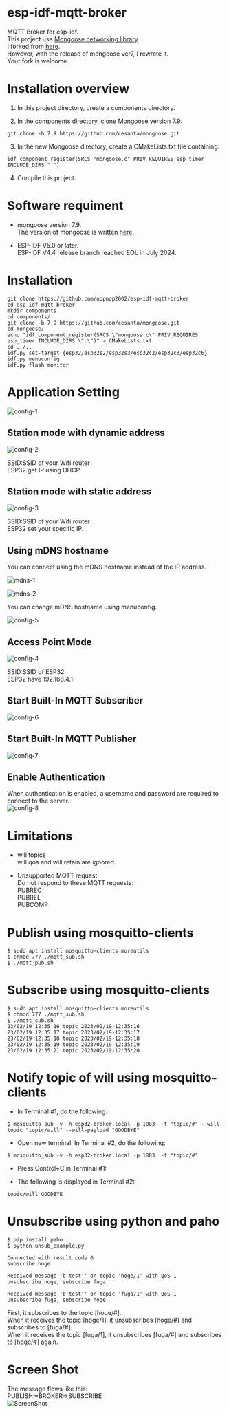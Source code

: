 # esp-idf-mqtt-broker
MQTT Broker for esp-idf.   
This project use [Mongoose networking library](https://github.com/cesanta/mongoose).   
I forked from [here](https://github.com/bigw00d/esp32_mongoose_sample).   
However, with the release of mongoose ver7, I rewrote it.   
Your fork is welcome.   


# Installation overview

1. In this project directory, create a components directory.

2. In the components directory, clone Mongoose version 7.9:
```
git clone -b 7.9 https://github.com/cesanta/mongoose.git
```

3. In the new Mongoose directory, create a CMakeLists.txt file containing:
```
idf_component_register(SRCS "mongoose.c" PRIV_REQUIRES esp_timer INCLUDE_DIRS ".")
```

4. Compile this project.

# Software requiment
- mongoose version 7.9.   
 The version of mongoose is written [here](https://github.com/cesanta/mongoose/blob/master/mongoose.h#L23).   

- ESP-IDF V5.0 or later.   
 ESP-IDF V4.4 release branch reached EOL in July 2024.   


# Installation
```
git clone https://github.com/nopnop2002/esp-idf-mqtt-broker
cd esp-idf-mqtt-broker
mkdir components
cd components/
git clone -b 7.9 https://github.com/cesanta/mongoose.git
cd mongoose/
echo "idf_component_register(SRCS \"mongoose.c\" PRIV_REQUIRES esp_timer INCLUDE_DIRS \".\")" > CMakeLists.txt
cd ../..
idf.py set-target {esp32/esp32s2/esp32s3/esp32c2/esp32c3/esp32c6}
idf.py menuconfig
idf.py flash monitor
```


# Application Setting

![config-1](https://user-images.githubusercontent.com/6020549/110200312-a307da00-7ea0-11eb-85fa-c76f932b8023.jpg)

## Station mode with dynamic address
![config-2](https://github.com/user-attachments/assets/27656823-913b-4d91-8582-b4d9d74e36d2)

SSID:SSID of your Wifi router   
ESP32 get IP using DHCP.    

## Station mode with static address
![config-3](https://github.com/user-attachments/assets/7a9fef57-be24-4f40-bc20-50ab08d26dab)

SSID:SSID of your Wifi router   
ESP32 set your specific IP.   

## Using mDNS hostname
You can connect using the mDNS hostname instead of the IP address.   

![mdns-1](https://user-images.githubusercontent.com/6020549/93420660-60e6de00-f8ea-11ea-9783-3c295130a840.jpg)

![mdns-2](https://user-images.githubusercontent.com/6020549/93420837-cdfa7380-f8ea-11ea-952c-64113c929df7.jpg)

You can change mDNS hostname using menuconfig.   

![config-5](https://github.com/user-attachments/assets/6c7186e0-cd0a-4637-b80d-2c28e5544915)

## Access Point Mode
![config-4](https://github.com/user-attachments/assets/86827b30-6de7-4ff9-b0ac-62ec1cb1b9c0)

SSID:SSID of ESP32   
ESP32 have 192.168.4.1.   



## Start Built-In MQTT Subscriber
![config-6](https://github.com/user-attachments/assets/29422815-1711-4c6a-8731-8aee51ac854c)

## Start Built-In MQTT Publisher
![config-7](https://github.com/user-attachments/assets/ec60c145-467e-4a62-aaa4-cea89680b43c)

## Enable Authentication
When authentication is enabled, a username and password are required to connect to the server.   
![config-8](https://github.com/user-attachments/assets/f4554a18-31d6-4e95-9839-8d292130383f)


# Limitations
- will topics   
will qos and will retain are ignored.   

- Unsupported MQTT request   
Do not respond to these MQTT requests:   
PUBREC   
PUBREL   
PUBCOMP   

# Publish using mosquitto-clients
```
$ sudo apt install mosquitto-clients moreutils
$ chmod 777 ./mqtt_sub.sh
$ ./mqtt_pub.sh
```

# Subscribe using mosquitto-clients
```
$ sudo apt install mosquitto-clients moreutils
$ chmod 777 ./mqtt_sub.sh
$ ./mqtt_sub.sh
23/02/19 12:35:16 topic 2023/02/19-12:35:16
23/02/19 12:35:17 topic 2023/02/19-12:35:17
23/02/19 12:35:18 topic 2023/02/19-12:35:18
23/02/19 12:35:19 topic 2023/02/19-12:35:19
23/02/19 12:35:21 topic 2023/02/19-12:35:20
```

# Notify topic of will using mosquitto-clients
- In Terminal #1, do the following:   
```
$ mosquitto_sub -v -h esp32-broker.local -p 1883  -t "topic/#" --will-topic "topic/will" --will-payload "GOODBYE"
```

- Open new terminal. In Terminal #2, do the following:   
```
$ mosquitto_sub -v -h esp32-broker.local -p 1883  -t "topic/#"
```

- Press Control+C in Terminal #1:   

- The following is displayed in Terminal #2:   
```
topic/will GOODBYE
```

# Unsubscribe using python and paho
```
$ pip install paho
$ python unsub_example.py

Connected with result code 0
subscribe hoge

Received message 'b'test'' on topic 'hoge/1' with QoS 1
unsubscribe hoge, subscribe fuga

Received message 'b'test'' on topic 'fuga/1' with QoS 1
unsubscribe fuga, subscribe hoge
```

First, it subscribes to the topic [hoge/#].   
When it receives the topic [hoge/1], it unsubscribes [hoge/#] and subscribes to [fuga/#].   
When it receives the topic [fuga/1], it unsubscribes [fuga/#] and subscribes to [hoge/#] again.   

# Screen Shot
The message flows like this:   
PUBLISH->BROKER->SUBSCRIBE   
![ScreenShot](https://user-images.githubusercontent.com/6020549/110209284-e2e5b600-7ece-11eb-8fb3-941e6fdf56c6.jpg)

